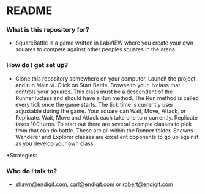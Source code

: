 # README #

### What is this repository for? ###

* SquareBattle is a game written in LabVIEW where you create your own squares to compete against other peoples squares in the arena.

### How do I get set up? ###

* Clone this repository somewhere on your computer. Launch the project and run Main.vi. Click on Start Battle. Browse to your .lvclass that controls your squares. This class must be a descendant of the Runner.lvclass and should have a Run method. The Run method is called every tick once the game starts. The tick time is currently user adjustable during the game. Your square can Wait, Move, Attack, or Replicate. Wait, Move and Attack each take one turn currently. Replicate takes 100 turns. To start out there are several example classes to pick from that can do battle. These are all within the Runner folder. Shawns Wanderer and Explorer classes are excellent opponents to go up against as you develop your own class. 

*Strategies:


### Who do I talk to? ###

* shawn@endigit.com, carl@endigit.com or robert@endigit.com